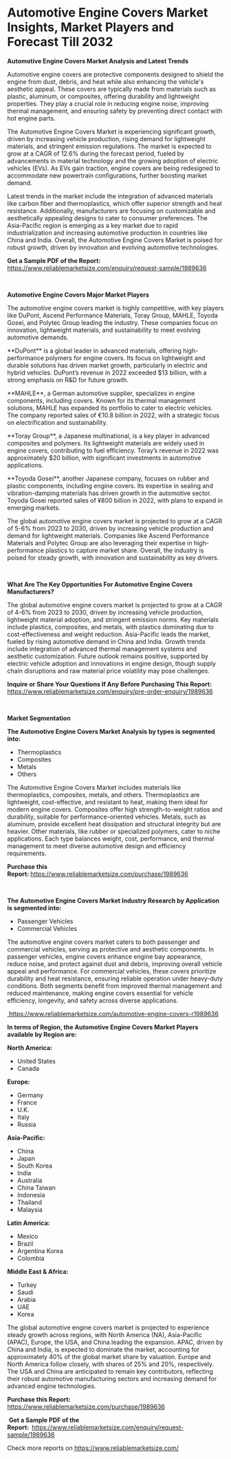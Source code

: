 <p><h1>Automotive Engine Covers Market Insights, Market Players and Forecast Till 2032</h1></p><p><strong>Automotive Engine Covers Market Analysis and Latest Trends</strong></p>
<p><p>Automotive engine covers are protective components designed to shield the engine from dust, debris, and heat while also enhancing the vehicle's aesthetic appeal. These covers are typically made from materials such as plastic, aluminum, or composites, offering durability and lightweight properties. They play a crucial role in reducing engine noise, improving thermal management, and ensuring safety by preventing direct contact with hot engine parts.</p><p>The Automotive Engine Covers Market is experiencing significant growth, driven by increasing vehicle production, rising demand for lightweight materials, and stringent emission regulations. The market is expected to grow at a CAGR of 12.6% during the forecast period, fueled by advancements in material technology and the growing adoption of electric vehicles (EVs). As EVs gain traction, engine covers are being redesigned to accommodate new powertrain configurations, further boosting market demand.</p><p>Latest trends in the market include the integration of advanced materials like carbon fiber and thermoplastics, which offer superior strength and heat resistance. Additionally, manufacturers are focusing on customizable and aesthetically appealing designs to cater to consumer preferences. The Asia-Pacific region is emerging as a key market due to rapid industrialization and increasing automotive production in countries like China and India. Overall, the Automotive Engine Covers Market is poised for robust growth, driven by innovation and evolving automotive technologies.</p></p>
<p><strong>Get a Sample PDF of the Report:&nbsp;</strong> <a href="https://www.reliablemarketsize.com/enquiry/request-sample/1989636?utm_campaign=1872&utm_medium=2&utm_source=Github&utm_content=ia&utm_term=24012025&utm_id=automotive-engine-covers">https://www.reliablemarketsize.com/enquiry/request-sample/1989636</a></p>
<p>&nbsp;</p>
<p><strong>Automotive Engine Covers Major Market Players</strong></p>
<p><p>The automotive engine covers market is highly competitive, with key players like DuPont, Ascend Performance Materials, Toray Group, MAHLE, Toyoda Gosei, and Polytec Group leading the industry. These companies focus on innovation, lightweight materials, and sustainability to meet evolving automotive demands.</p><p>**DuPont** is a global leader in advanced materials, offering high-performance polymers for engine covers. Its focus on lightweight and durable solutions has driven market growth, particularly in electric and hybrid vehicles. DuPont’s revenue in 2022 exceeded $13 billion, with a strong emphasis on R&D for future growth.</p><p>**MAHLE**, a German automotive supplier, specializes in engine components, including covers. Known for its thermal management solutions, MAHLE has expanded its portfolio to cater to electric vehicles. The company reported sales of €10.8 billion in 2022, with a strategic focus on electrification and sustainability.</p><p>**Toray Group**, a Japanese multinational, is a key player in advanced composites and polymers. Its lightweight materials are widely used in engine covers, contributing to fuel efficiency. Toray’s revenue in 2022 was approximately $20 billion, with significant investments in automotive applications.</p><p>**Toyoda Gosei**, another Japanese company, focuses on rubber and plastic components, including engine covers. Its expertise in sealing and vibration-damping materials has driven growth in the automotive sector. Toyoda Gosei reported sales of ¥800 billion in 2022, with plans to expand in emerging markets.</p><p>The global automotive engine covers market is projected to grow at a CAGR of 5-6% from 2023 to 2030, driven by increasing vehicle production and demand for lightweight materials. Companies like Ascend Performance Materials and Polytec Group are also leveraging their expertise in high-performance plastics to capture market share. Overall, the industry is poised for steady growth, with innovation and sustainability as key drivers.</p></p>
<p>&nbsp;</p>
<p><strong>What Are The Key Opportunities For Automotive Engine Covers Manufacturers?</strong></p>
<p><p>The global automotive engine covers market is projected to grow at a CAGR of 4-6% from 2023 to 2030, driven by increasing vehicle production, lightweight material adoption, and stringent emission norms. Key materials include plastics, composites, and metals, with plastics dominating due to cost-effectiveness and weight reduction. Asia-Pacific leads the market, fueled by rising automotive demand in China and India. Growth trends include integration of advanced thermal management systems and aesthetic customization. Future outlook remains positive, supported by electric vehicle adoption and innovations in engine design, though supply chain disruptions and raw material price volatility may pose challenges.</p></p>
<p><strong>Inquire or Share Your Questions If Any Before Purchasing This Report:</strong> <a href="https://www.reliablemarketsize.com/enquiry/pre-order-enquiry/1989636?utm_campaign=1872&utm_medium=2&utm_source=Github&utm_content=ia&utm_term=24012025&utm_id=automotive-engine-covers">https://www.reliablemarketsize.com/enquiry/pre-order-enquiry/1989636</a></p>
<p>&nbsp;</p>
<p><strong>Market Segmentation</strong></p>
<p><strong>The Automotive Engine Covers Market Analysis by types is segmented into:</strong></p>
<p><ul><li>Thermoplastics</li><li>Composites</li><li>Metals</li><li>Others</li></ul></p>
<p><p>The Automotive Engine Covers Market includes materials like thermoplastics, composites, metals, and others. Thermoplastics are lightweight, cost-effective, and resistant to heat, making them ideal for modern engine covers. Composites offer high strength-to-weight ratios and durability, suitable for performance-oriented vehicles. Metals, such as aluminum, provide excellent heat dissipation and structural integrity but are heavier. Other materials, like rubber or specialized polymers, cater to niche applications. Each type balances weight, cost, performance, and thermal management to meet diverse automotive design and efficiency requirements.</p></p>
<p><strong>Purchase this Report:&nbsp;</strong><a href="https://www.reliablemarketsize.com/purchase/1989636?utm_campaign=1872&utm_medium=2&utm_source=Github&utm_content=ia&utm_term=24012025&utm_id=automotive-engine-covers">https://www.reliablemarketsize.com/purchase/1989636</a></p>
<p>&nbsp;</p>
<p><strong>The Automotive Engine Covers Market Industry Research by Application is segmented into:</strong></p>
<p><ul><li>Passenger Vehicles</li><li>Commercial Vehicles</li></ul></p>
<p><p>The automotive engine covers market caters to both passenger and commercial vehicles, serving as protective and aesthetic components. In passenger vehicles, engine covers enhance engine bay appearance, reduce noise, and protect against dust and debris, improving overall vehicle appeal and performance. For commercial vehicles, these covers prioritize durability and heat resistance, ensuring reliable operation under heavy-duty conditions. Both segments benefit from improved thermal management and reduced maintenance, making engine covers essential for vehicle efficiency, longevity, and safety across diverse applications.</p></p>
<p><a href="https://www.reliablemarketsize.com/automotive-engine-covers-r1989636?utm_campaign=1872&utm_medium=2&utm_source=Github&utm_content=ia&utm_term=24012025&utm_id=automotive-engine-covers">&nbsp;https://www.reliablemarketsize.com/automotive-engine-covers-r1989636</a></p>
<p><strong>In terms of Region, the Automotive Engine Covers Market Players available by Region are:</strong></p>
<p>
    <p> <strong> North America: </strong>
        <ul>
            <li>United States</li>
            <li>Canada</li>
        </ul>
        </p> 
    <p> <strong> Europe: </strong>
        <ul>
            <li>Germany</li>
            <li>France</li>
            <li>U.K.</li>
            <li>Italy</li>
            <li>Russia</li>
        </ul>
        </p> 
    <p> <strong> Asia-Pacific: </strong>
        <ul>
            <li>China</li>
            <li>Japan</li>
            <li>South Korea</li>
            <li>India</li>
            <li>Australia</li>
            <li>China Taiwan</li>
            <li>Indonesia</li>
            <li>Thailand</li>
            <li>Malaysia</li>
        </ul>
        </p> 
    <p> <strong> Latin America: </strong>
        <ul>
            <li>Mexico</li>
            <li>Brazil</li>
            <li>Argentina Korea</li>
            <li>Colombia</li>
        </ul>
        </p> 
    <p> <strong> Middle East & Africa: </strong>
        <ul>
            <li>Turkey</li>
            <li>Saudi</li>
            <li>Arabia</li>
            <li>UAE</li>
            <li>Korea</li>
        </ul>
    </p>
    </p>
<p><p>The global automotive engine covers market is projected to experience steady growth across regions, with North America (NA), Asia-Pacific (APAC), Europe, the USA, and China leading the expansion. APAC, driven by China and India, is expected to dominate the market, accounting for approximately 40% of the global market share by valuation. Europe and North America follow closely, with shares of 25% and 20%, respectively. The USA and China are anticipated to remain key contributors, reflecting their robust automotive manufacturing sectors and increasing demand for advanced engine technologies.</p></p>
<p><strong>Purchase this Report: </strong><a href="https://www.reliablemarketsize.com/purchase/1989636?utm_campaign=1872&utm_medium=2&utm_source=Github&utm_content=ia&utm_term=24012025&utm_id=automotive-engine-covers">https://www.reliablemarketsize.com/purchase/1989636</a></p>
<p>&nbsp;<strong>Get a Sample PDF of the Report:&nbsp;&nbsp;</strong><a href="https://www.reliablemarketsize.com/enquiry/request-sample/1989636?utm_campaign=1872&utm_medium=2&utm_source=Github&utm_content=ia&utm_term=24012025&utm_id=automotive-engine-covers">https://www.reliablemarketsize.com/enquiry/request-sample/1989636</a></p>
<p><strong></strong></p>
<p>Check more reports on <a href="https://www.reliablemarketsize.com/?utm_campaign=1872&utm_medium=2&utm_source=Github&utm_content=ia&utm_term=24012025&utm_id=automotive-engine-covers">https://www.reliablemarketsize.com/</a></p>